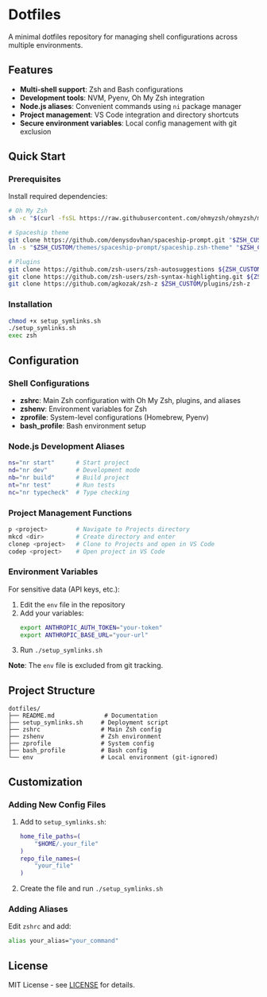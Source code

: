 # Dotfiles

A minimal dotfiles repository for managing shell configurations across multiple environments.

## Features

- **Multi-shell support**: Zsh and Bash configurations
- **Development tools**: NVM, Pyenv, Oh My Zsh integration
- **Node.js aliases**: Convenient commands using `ni` package manager
- **Project management**: VS Code integration and directory shortcuts
- **Secure environment variables**: Local config management with git exclusion

## Quick Start

### Prerequisites

Install required dependencies:

```bash
# Oh My Zsh
sh -c "$(curl -fsSL https://raw.githubusercontent.com/ohmyzsh/ohmyzsh/master/tools/install.sh)"

# Spaceship theme
git clone https://github.com/denysdovhan/spaceship-prompt.git "$ZSH_CUSTOM/themes/spaceship-prompt" --depth=1
ln -s "$ZSH_CUSTOM/themes/spaceship-prompt/spaceship.zsh-theme" "$ZSH_CUSTOM/themes/spaceship.zsh-theme"

# Plugins
git clone https://github.com/zsh-users/zsh-autosuggestions ${ZSH_CUSTOM:-~/.oh-my-zsh/custom}/plugins/zsh-autosuggestions
git clone https://github.com/zsh-users/zsh-syntax-highlighting.git ${ZSH_CUSTOM:-~/.oh-my-zsh/custom}/plugins/zsh-syntax-highlighting
git clone https://github.com/agkozak/zsh-z $ZSH_CUSTOM/plugins/zsh-z
```

### Installation

```bash
chmod +x setup_symlinks.sh
./setup_symlinks.sh
exec zsh
```

## Configuration

### Shell Configurations

- **zshrc**: Main Zsh configuration with Oh My Zsh, plugins, and aliases
- **zshenv**: Environment variables for Zsh
- **zprofile**: System-level configurations (Homebrew, Pyenv)
- **bash_profile**: Bash environment setup

### Node.js Development Aliases

```bash
ns="nr start"      # Start project
nd="nr dev"        # Development mode
nb="nr build"      # Build project
nt="nr test"       # Run tests
nc="nr typecheck"  # Type checking
```

### Project Management Functions

```bash
p <project>        # Navigate to Projects directory
mkcd <dir>         # Create directory and enter
clonep <project>   # Clone to Projects and open in VS Code
codep <project>    # Open project in VS Code
```

### Environment Variables

For sensitive data (API keys, etc.):

1. Edit the `env` file in the repository
2. Add your variables:
   ```bash
   export ANTHROPIC_AUTH_TOKEN="your-token"
   export ANTHROPIC_BASE_URL="your-url"
   ```
3. Run `./setup_symlinks.sh`

**Note**: The `env` file is excluded from git tracking.

## Project Structure

```
dotfiles/
├── README.md              # Documentation
├── setup_symlinks.sh     # Deployment script
├── zshrc                 # Main Zsh config
├── zshenv                # Zsh environment
├── zprofile              # System config
├── bash_profile          # Bash config
└── env                   # Local environment (git-ignored)
```

## Customization

### Adding New Config Files

1. Add to `setup_symlinks.sh`:
   ```bash
   home_file_paths=(
       "$HOME/.your_file"
   )
   repo_file_names=(
       "your_file"
   )
   ```
2. Create the file and run `./setup_symlinks.sh`

### Adding Aliases

Edit `zshrc` and add:
```bash
alias your_alias="your_command"
```

## License

MIT License - see [LICENSE](LICENSE) for details.